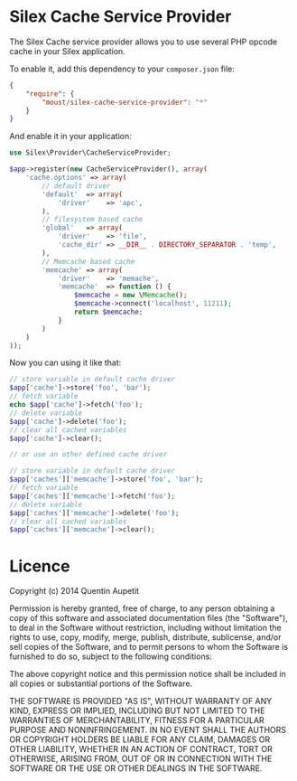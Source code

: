 # Silex Cache Service Provider

The Silex Cache service provider allows you to use several PHP opcode cache in your Silex application.


To enable it, add this dependency to your ``composer.json`` file:

```json
{
    "require": {
        "moust/silex-cache-service-provider": "*"
    }
}
```

And enable it in your application:

```php
use Silex\Provider\CacheServiceProvider;

$app->register(new CacheServiceProvider(), array(
    'cache.options' => array(
        // default driver
        'default'  => array(
            'driver'    => 'apc',
        ),
        // filesystem based cache
        'global'   => array(
            'driver'    => 'file',
            'cache_dir' => __DIR__ . DIRECTORY_SEPARATOR . 'temp',
        ),
        // Memcache based cache
        'memcache' => array(
            'driver'    => 'memache',
            'memcache'  => function () {
                $memcache = new \Memcache();
                $memcache->connect('localhost', 11211);
                return $memcache;
            }
        )
    )
));
```

Now you can using it like that:

```php
// store variable in default cache driver
$app['cache']->store('foo', 'bar');
// fetch variable
echo $app['cache']->fetch('foo');
// delete variable
$app['cache']->delete('foo');
// clear all cached variables
$app['cache']->clear();

// or use an other defined cache driver

// store variable in default cache driver
$app['caches']['memcache']->store('foo', 'bar');
// fetch variable
$app['caches']['memcache']->fetch('foo');
// delete variable
$app['caches']['memcache']->delete('foo');
// clear all cached variables
$app['caches']['memcache']->clear();
```


# Licence

Copyright (c) 2014 Quentin Aupetit

Permission is hereby granted, free of charge, to any person obtaining a copy
of this software and associated documentation files (the "Software"), to deal
in the Software without restriction, including without limitation the rights
to use, copy, modify, merge, publish, distribute, sublicense, and/or sell
copies of the Software, and to permit persons to whom the Software is
furnished to do so, subject to the following conditions:

The above copyright notice and this permission notice shall be included in
all copies or substantial portions of the Software.

THE SOFTWARE IS PROVIDED "AS IS", WITHOUT WARRANTY OF ANY KIND, EXPRESS OR
IMPLIED, INCLUDING BUT NOT LIMITED TO THE WARRANTIES OF MERCHANTABILITY,
FITNESS FOR A PARTICULAR PURPOSE AND NONINFRINGEMENT. IN NO EVENT SHALL THE
AUTHORS OR COPYRIGHT HOLDERS BE LIABLE FOR ANY CLAIM, DAMAGES OR OTHER
LIABILITY, WHETHER IN AN ACTION OF CONTRACT, TORT OR OTHERWISE, ARISING FROM,
OUT OF OR IN CONNECTION WITH THE SOFTWARE OR THE USE OR OTHER DEALINGS IN
THE SOFTWARE.